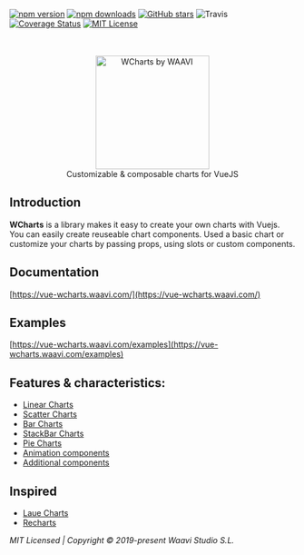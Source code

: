 
[![npm version](https://img.shields.io/npm/v/vue-wcharts.svg?style=popout-square)](https://www.npmjs.com/package/vue-wcharts)
[![npm downloads](https://img.shields.io/npm/dm/vue-wcharts.svg?style=popout-square)](https://www.npmjs.com/package/vue-wcharts)
[![GitHub stars](https://img.shields.io/github/stars/waavi/vue-wcharts.svg?style=popout-square)](https://github.com/waavi/vue-wcharts)
![Travis](https://img.shields.io/travis/com/Waavi/vue-wcharts/master?style=popout-square)
[![Coverage Status](https://coveralls.io/repos/github/Waavi/vue-wcharts/badge.svg?branch=master)](https://coveralls.io/github/Waavi/vue-wcharts?branch=master)
[![MIT License](https://img.shields.io/badge/license-MIT-blue.svg?style=popout-square)](https://github.com/waavi/vue-wcharts/raw/master/license.txt)
<br>
<br>
<br>
<p align="center">
    <img src="https://vue-wcharts.waavi.com/square-logo.png" alt="WCharts by WAAVI" width="200"/>
    <br>
Customizable & composable charts for VueJS
</p>


## Introduction

**WCharts** is a library makes it easy to create your own charts with Vuejs. You can easily create reuseable chart components. Used a basic chart or customize your charts by passing props, using slots or custom components.

## Documentation
[https://vue-wcharts.waavi.com/](https://vue-wcharts.waavi.com/)

## Examples
[https://vue-wcharts.waavi.com/examples](https://vue-wcharts.waavi.com/examples)

## Features & characteristics:
* [Linear Charts](https://vue-wcharts.waavi.com/examples/?path=/story/charts-line--simple)
* [Scatter Charts](https://vue-wcharts.waavi.com/examples/?path=/story/charts-scatter--simple)
* [Bar Charts](https://vue-wcharts.waavi.com/examples/?path=/story/charts-bar--simple)
* [StackBar Charts](https://vue-wcharts.waavi.com/examples/?path=/story/charts-bar--stacked-with-stacked-label)
* [Pie Charts](https://vue-wcharts.waavi.com/examples/?path=/story/pie--default)
* [Animation components](https://vue-wcharts.waavi.com/examples)
* [Additional components](https://vue-wcharts.waavi.com/examples)


## Inspired

* [Laue Charts](https://github.com/qingwei-li/laue)
* [Recharts](https://github.com/recharts/recharts)

*MIT Licensed | Copyright © 2019-present Waavi Studio S.L.*